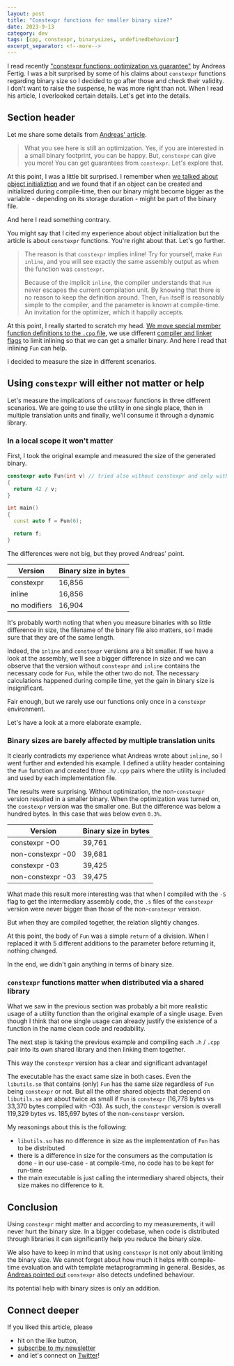 ```yaml
---
layout: post
title: "Constexpr functions for smaller binary size?"
date: 2023-9-13
category: dev
tags: [cpp, constexpr, binarysizes, undefinedbehaviour]
excerpt_separator: <!--more-->
---
```

I read recently ["constexpr functions: optimization vs guarantee"](https://andreasfertig.blog/2023/06/constexpr-functions-optimization-vs-guarantee/) by Andreas Fertig. I was a bit surprised by some of his claims about `constexpr` functions regarding binary size so I decided to go after those and check their validity. I don't want to raise the suspense, he was more right than not. When I read his article, I overlooked certain details. Let's get into the details.

## Section header

Let me share some details from [Andreas' article](https://andreasfertig.blog/2023/06/constexpr-functions-optimization-vs-guarantee/).

> What you see here is still an optimization. Yes, if you are interested in a small binary footprint, you can be happy. But, `constexpr` can give you more! You can get guarantees from `constexpr`. Let's explore that.

At this point, I was a little bit surprised. I remember when [we talked about object initializtion](https://www.sandordargo.com/blog/2023/01/18/object-initialization-and-binary-sizes) and we found that if an object can be created and initialized during compile-time, then our binary might become bigger as the variable - depending on its storage duration - might be part of the binary file.

And here I read something contrary. 

You might say that I cited my experience about object initialization but the article is about `constexpr` functions. You're right about that. Let's go further.

> The reason is that `constexpr` implies inline! Try for yourself, make `Fun` `inline`, and you will see exactly the same assembly output as when the function was `constexpr`.
> 
> Because of the implicit `inline`, the compiler understands that `Fun` never escapes the current compilation unit. By knowing that there is no reason to keep the definition around. Then, `Fun` itself is reasonably simple to the compiler, and the parameter is known at compile-time. An invitation for the optimizer, which it happily accepts.

At this point, I really started to scratch my head. [We move special member function definitions to the `.cpp` file](https://www.sandordargo.com/blog/2023/02/01/special-functions-and-binary-sizes), we use different [compiler and linker flags](https://www.sandordargo.com/blog/2023/07/19/binary-sizes-and-compiler-flags) to limit inlining so that we can get a smaller binary. And here I read that inlining `Fun` can help.

I decided to measure the size in different scenarios.

## Using `constexpr` will either not matter or help

Let's measure the implications of `constexpr` functions in three different scenarios. We are going to use the utility in one single place, then in multiple translation units and finally, we'll consume it through a dynamic library.

### In a local scope it won't matter

First, I took the original example and measured the size of the generated binary.

```cpp
constexpr auto Fun(int v) // tried also without constexpr and only with inline
{
  return 42 / v;
}

int main()
{
  const auto f = Fun(6);

  return f;
}
```
The differences were not big, but they proved Andreas' point.

|   Version       | Binary size in bytes | 
|-----------------|--------------|
|  constexpr      | 16,856         |
|  inline         | 16,856      |  
|  no modifiers   | 16,904       |

It's probably worth noting that when you measure binaries with so little difference in size, the filename of the binary file also matters, so I made sure that they are of the same length.

Indeed, the `inline` and `constexpr` versions are a bit smaller. If we have a look at the assembly, we'll see a bigger difference in size and we can observe that the version without `constexpr` and `inline` contains the necessary code for `Fun`, while the other two do not. The necessary calculations happened during compile time, yet the gain in binary size is insignificant.

Fair enough, but we rarely use our functions only once in a `constexpr` environment.

Let's have a look at a more elaborate example.

### Binary sizes are barely affected by multiple translation units

It clearly contradicts my experience what Andreas wrote about `inline`, so I went further and extended his example. I defined a utility header containing the `Fun` function and created three `.h/.cpp` pairs where the utility is included and used by each implementation file.

The results were surprising. Without optimization, the non-`constexpr` version resulted in a smaller binary. When the optimization was turned on, the `constexpr` version was the smaller one. But the difference was below a hundred bytes. In this case that was below even `0.3%`.


|   Version       | Binary size in bytes | 
|-----------------|--------------|
|  constexpr -O0     | 39,761         |
|  non-constexpr -00  | 39,681      |  
|  constexpr -03     | 39,425         |
|  non-constexpr -03  | 39,475      |  

What made this result more interesting was that when I compiled with the `-S` flag to get the intermediary assembly code, the `.s` files of the `constexpr` version were never bigger than those of the non-`constexpr` version.

But when they are compiled together, the relation slightly changes.

At this point, the body of `Fun` was a simple `return` of a division. When I replaced it with 5 different additions to the parameter before returning it, nothing changed.

In the end, we didn't gain anything in terms of binary size.

### `constexpr` functions matter when distributed via a shared library

What we saw in the previous section was probably a bit more realistic usage of a utility function than the original example of a single usage. Even though I think that one single usage can already justify the existence of a function in the name clean code and readability.

The next step is taking the previous example and compiling each `.h` / `.cpp` pair into its own shared library and then linking them together.

This way the `constexpr` version has a clear and significant advantage!

The executable has the exact same size in both cases. Even the `libutils.so` that contains (only) `Fun` has the same size regardless of `Fun` being `constexpr` or not. But all the other shared objects that depend on `libutils.so` are about twice as small if `Fun` is `constexpr` (16,778 bytes vs 33,370 bytes compiled with -O3). As such, the `constexpr` version is overall 119,329 bytes vs. 185,697 bytes of the non-`constexpr` version.

My reasonings about this is the following:
- `libutils.so` has no difference in size as the implementation of `Fun` has to be distributed
- there is a difference in size for the consumers as the computation is done - in our use-case - at compile-time, no code has to be kept for run-time
- the main executable is just calling the intermediary shared objects, their size makes no difference to it.

## Conclusion

Using `constexpr` might matter and according to my measurements, it will never hurt the binary size. In a bigger codebase, when code is distributed through libraries it can significantly help you reduce the binary size.

We also have to keep in mind that using `constexpr` is not only about limiting the binary size. We cannot forget about how much it helps with compile-time evaluation and with template metaprogramming in general. Besides, as [Andreas pointed out](https://andreasfertig.blog/2023/06/constexpr-functions-optimization-vs-guarantee/) `constexpr` also detects undefined behaviour.

Its potential help with binary sizes is only an addition. 

## Connect deeper

If you liked this article, please 
- hit on the like button,  
- [subscribe to my newsletter](http://eepurl.com/gvcv1j) 
- and let's connect on [Twitter](https://twitter.com/SandorDargo)!